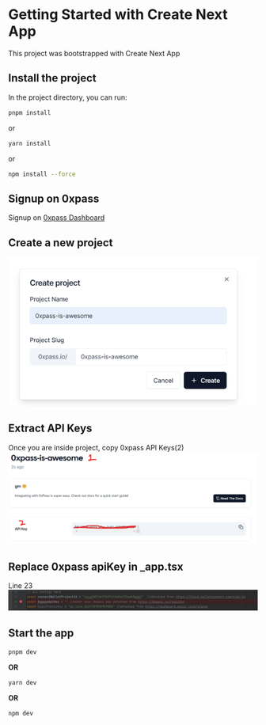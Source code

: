 # Getting Started with Create Next App

This project was bootstrapped with Create Next App

## Install the project

In the project directory, you can run:


```bash
pnpm install
```


or

```bash
yarn install
```

or


```bash
npm install --force
```


## Signup on 0xpass

Signup on [0xpass Dashboard](https://dashboard.0xpass.io/)

## Create a new project

![Create Project](images/demo/create-project.png)


## Extract API Keys

Once you are inside project, copy 0xpass API Keys(2)
![Project API Key](images/demo/project-and-keys.png)


## Replace 0xpass apiKey in _app.tsx
Line 23
![screen.png](images/demo/screen.png)


## Start the app

```bash
pnpm dev
```

**OR**

```bash
yarn dev
```

**OR**

```bash
npm dev
```

